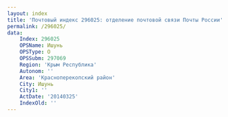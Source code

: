 ```yaml
---
layout: index
title: 'Почтовый индекс 296025: отделение почтовой связи Почты России'
permalink: /296025/
data:
    Index: 296025
    OPSName: Ишунь
    OPSType: О
    OPSSubm: 297069
    Region: 'Крым Республика'
    Autonom: ''
    Area: 'Красноперекопский район'
    City: Ишунь
    City1: ''
    ActDate: '20140325'
    IndexOld: ''
---
```

